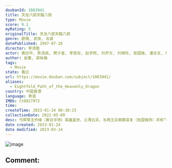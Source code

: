 ```yaml
---
doubanId: 1863941
title: 天龙八部天龍八部
type: Movie
score: 9.1
myRating: 5
originalTitle: 天龙八部天龍八部
genre: 剧情, 武侠, 古装
datePublished: 1997-07-28
director: 李添胜
actor: 黄日华, 陈浩民, 樊少皇, 李若彤, 赵学而, 刘乔方, 刘锦玲, 张国强, 潘志文, 何美钿, 招石文, 李国麟, 雪梨, 黄纪莹, 吕有慧, 冯晓文, 李桂英, 马清仪, 赵静仪, 陈安莹, 苏恩磁, 李成昌, 刘江, 王伟, 冯瑞珍, 陈燕行, 郭德信, 陈荣峻, 江汉, 温双燕, 李鸿杰, 骆应钧, 骏雄, 麦子云, 邵卓尧, 麦长青, 梁健平, 梁钦棋, 陈狄克, 罗君左, 余慕莲, 李龙基, 刘丹, 蔡国庆, 陈中坚, 凌汉, 区岳, 何图英, 黄新, 李耀景, 曹济, 梁少秋, 邱万城, 郑家生, 孙季卿, 吕剑光, 石云, 曾健明, 何璧坚, 龙志成, 李海生, 罗国维, 艾威, 鲍方, 薛纯基, 郭卓桦, 沈宝思, 黄文标, 金兴贤, 谈泉庆, 马海伦, 张鸿昌, 郑雷, 关菁, 李丽丽, 秦煌, 李子奇, 虞天伟, 罗兰, 华忠男, 郑柏麟, 张英才, 博君, 谭一清, 杨子韬, 古明华, 张汉斌, 李炜祺, 王伟, 马蹄露, 阙可维, 陆希扬, 陈楚翘, 雷颖怡, 伍慧珊, 黄凯诗, 黄仲匡, 黄成想, 魏惠文, 邝佐辉, 伍文生, 麦嘉伦, 邓汝超, 李煌生, 焦雄, 刘桂芳, 蒋克, 汤俊明, 姚杰龙, 萧玉燕, 罗立勤, 王维德, 叶清, 陈安琪, 邢金沙, 温裕红, 张济平, 黎泓和, 黄河, 胡耀峰
author: 金庸, 梁咏梅
tags:
  - Movie
state: 看过
url: https://movie.douban.com/subject/1863941/
aliases:
  - Eightfold_Path_of_the_Heavenly_Dragon
country: 中国香港
language: 粤语
IMDb: tt0827972
time: 
createTime: 2023-01-24 00:30:25
collectionDate: 2022-05-09
desc: 丐帮帮主乔峰（黄日华饰）英雄盖世、义薄云天，与燕王后裔慕容复（张国强饰）并称“北乔峰，南慕容”。时值江湖上突发多起命案，乔峰在帮助慕容复洗刷嫌疑的同时，却不想被丐帮的阴谋党揭发了自己的身世之谜，更因...
date created: 2023-01-24
date modified: 2023-03-14
---
```


![image](p2346289959.jpg)

Comment:
---
